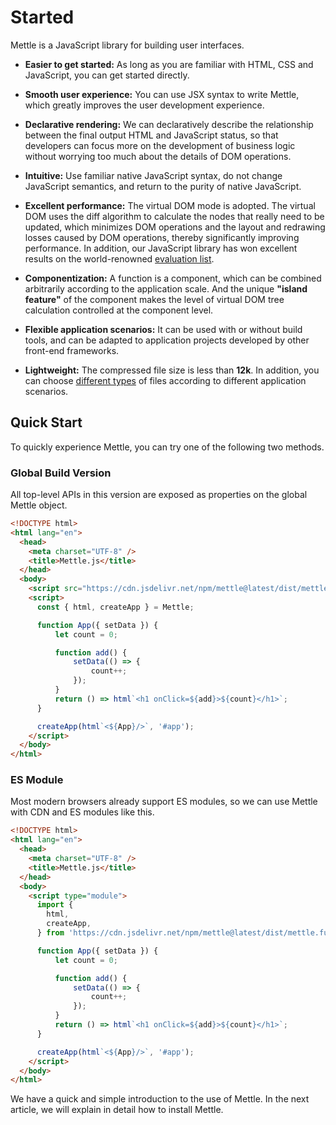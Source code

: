 # Started

Mettle is a JavaScript library for building user interfaces.

- **Easier to get started:** As long as you are familiar with HTML, CSS and JavaScript, you can get started directly.

- **Smooth user experience:** You can use JSX syntax to write Mettle, which greatly improves the user development experience.

- **Declarative rendering:** We can declaratively describe the relationship between the final output HTML and JavaScript status, so that developers can focus more on the development of business logic without worrying too much about the details of DOM operations.

- **Intuitive:** Use familiar native JavaScript syntax, do not change JavaScript semantics, and return to the purity of native JavaScript.

- **Excellent performance:** The virtual DOM mode is adopted. The virtual DOM uses the diff algorithm to calculate the nodes that really need to be updated, which minimizes DOM operations and the layout and redrawing losses caused by DOM operations, thereby significantly improving performance. In addition, our JavaScript library has won excellent results on the world-renowned [evaluation list](https://github.com/krausest/js-framework-benchmark).

- **Componentization:** A function is a component, which can be combined arbitrarily according to the application scale. And the unique **"island feature"** of the component makes the level of virtual DOM tree calculation controlled at the component level.

- **Flexible application scenarios:** It can be used with or without build tools, and can be adapted to application projects developed by other front-end frameworks.

- **Lightweight:** The compressed file size is less than **12k**. In addition, you can choose [different types](https://www.jsdelivr.com/package/npm/mettle?tab=files&path=dist) of files according to different application scenarios.

## Quick Start

To quickly experience Mettle, you can try one of the following two methods.

### Global Build Version

All top-level APIs in this version are exposed as properties on the global Mettle object.

```html
<!DOCTYPE html>
<html lang="en">
  <head>
    <meta charset="UTF-8" />
    <title>Mettle.js</title>
  </head>
  <body>
    <script src="https://cdn.jsdelivr.net/npm/mettle@latest/dist/mettle.full.prod.js"></script>
    <script>
      const { html, createApp } = Mettle;

      function App({ setData }) {
          let count = 0;

          function add() {
              setData(() => {
                  count++;
              });
          }
          return () => html`<h1 onClick=${add}>${count}</h1>`;
      }

      createApp(html`<${App}/>`, '#app');
    </script>
  </body>
</html>
```

### ES Module

Most modern browsers already support ES modules, so we can use Mettle with CDN and ES modules like this.

```html
<!DOCTYPE html>
<html lang="en">
  <head>
    <meta charset="UTF-8" />
    <title>Mettle.js</title>
  </head>
  <body>
    <script type="module">
      import {
        html,
        createApp,
      } from 'https://cdn.jsdelivr.net/npm/mettle@latest/dist/mettle.full-esm.js';

      function App({ setData }) {
          let count = 0;

          function add() {
              setData(() => {
                  count++;
              });
          }
          return () => html`<h1 onClick=${add}>${count}</h1>`;
      }

      createApp(html`<${App}/>`, '#app');
    </script>
  </body>
</html>
```

We have a quick and simple introduction to the use of Mettle. In the next article, we will explain in detail how to install Mettle.

